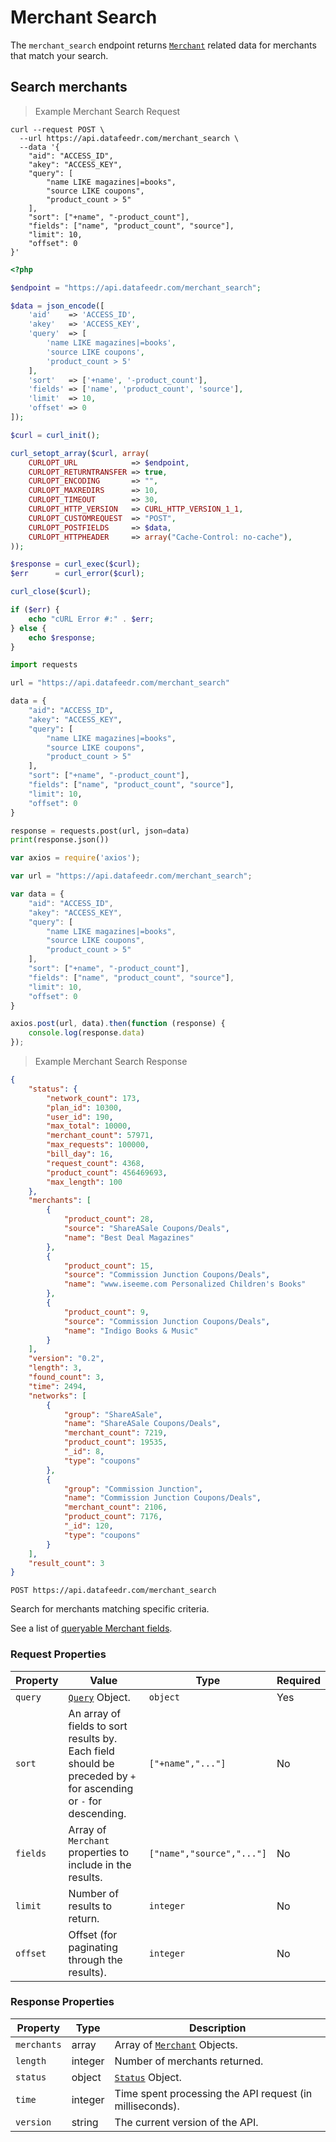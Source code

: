 # Merchant Search


The `merchant_search` endpoint returns [`Merchant`](#merchant-properties) related data for merchants that match your search.



## Search merchants

> Example Merchant Search Request

```shell
curl --request POST \
  --url https://api.datafeedr.com/merchant_search \
  --data '{
    "aid": "ACCESS_ID",
    "akey": "ACCESS_KEY",
    "query": [
        "name LIKE magazines|=books",
        "source LIKE coupons",
        "product_count > 5"
    ],
    "sort": ["+name", "-product_count"],
    "fields": ["name", "product_count", "source"],
    "limit": 10,
    "offset": 0
}'
```

```php
<?php

$endpoint = "https://api.datafeedr.com/merchant_search";

$data = json_encode([
    'aid'    => 'ACCESS_ID',
    'akey'   => 'ACCESS_KEY',
    'query'  => [
        'name LIKE magazines|=books',
        'source LIKE coupons',
        'product_count > 5'
    ],
    'sort'   => ['+name', '-product_count'],
    'fields' => ['name', 'product_count', 'source'],
    'limit'  => 10,
    'offset' => 0
]);

$curl = curl_init();

curl_setopt_array($curl, array(
    CURLOPT_URL            => $endpoint,
    CURLOPT_RETURNTRANSFER => true,
    CURLOPT_ENCODING       => "",
    CURLOPT_MAXREDIRS      => 10,
    CURLOPT_TIMEOUT        => 30,
    CURLOPT_HTTP_VERSION   => CURL_HTTP_VERSION_1_1,
    CURLOPT_CUSTOMREQUEST  => "POST",
    CURLOPT_POSTFIELDS     => $data,
    CURLOPT_HTTPHEADER     => array("Cache-Control: no-cache"),
));

$response = curl_exec($curl);
$err      = curl_error($curl);

curl_close($curl);

if ($err) {
    echo "cURL Error #:" . $err;
} else {
    echo $response;
}
```

```python
import requests

url = "https://api.datafeedr.com/merchant_search"

data = {
    "aid": "ACCESS_ID",
    "akey": "ACCESS_KEY",
    "query": [
        "name LIKE magazines|=books",
        "source LIKE coupons",
        "product_count > 5"
    ],
    "sort": ["+name", "-product_count"],
    "fields": ["name", "product_count", "source"],
    "limit": 10,
    "offset": 0
}

response = requests.post(url, json=data)
print(response.json())
```

```javascript
var axios = require('axios');

var url = "https://api.datafeedr.com/merchant_search";

var data = {
    "aid": "ACCESS_ID",
    "akey": "ACCESS_KEY",
    "query": [
        "name LIKE magazines|=books",
        "source LIKE coupons",
        "product_count > 5"
    ],
    "sort": ["+name", "-product_count"],
    "fields": ["name", "product_count", "source"],
    "limit": 10,
    "offset": 0
}

axios.post(url, data).then(function (response) {
    console.log(response.data)
});
```

> Example Merchant Search Response

```json
{
    "status": {
        "network_count": 173,
        "plan_id": 10300,
        "user_id": 190,
        "max_total": 10000,
        "merchant_count": 57971,
        "max_requests": 100000,
        "bill_day": 16,
        "request_count": 4368,
        "product_count": 456469693,
        "max_length": 100
    },
    "merchants": [
        {
            "product_count": 28,
            "source": "ShareASale Coupons/Deals",
            "name": "Best Deal Magazines"
        },
        {
            "product_count": 15,
            "source": "Commission Junction Coupons/Deals",
            "name": "www.iseeme.com Personalized Children's Books"
        },
        {
            "product_count": 9,
            "source": "Commission Junction Coupons/Deals",
            "name": "Indigo Books & Music"
        }
    ],
    "version": "0.2",
    "length": 3,
    "found_count": 3,
    "time": 2494,
    "networks": [
        {
            "group": "ShareASale",
            "name": "ShareASale Coupons/Deals",
            "merchant_count": 7219,
            "product_count": 19535,
            "_id": 8,
            "type": "coupons"
        },
        {
            "group": "Commission Junction",
            "name": "Commission Junction Coupons/Deals",
            "merchant_count": 2106,
            "product_count": 7176,
            "_id": 120,
            "type": "coupons"
        }
    ],
    "result_count": 3
}
```

`POST https://api.datafeedr.com/merchant_search`

Search for merchants matching specific criteria.

See a list of [queryable Merchant fields](#merchant-fields).


### Request Properties

Property | Value | Type | Required
---|---|---|---
`query` | [`Query`](#query-object) Object. | `object`  | Yes
`sort` | An array of fields to sort results by.  Each field should be preceded by `+` for ascending or `-` for descending. | `["+name","..."]` | No
`fields` | Array of `Merchant` properties to include in the results. | `["name","source","..."]` | No
`limit` | Number of results to return. | `integer` | No
`offset` | Offset (for paginating through the results). | `integer` | No

### Response Properties

Property | Type | Description
---|---|---
`merchants` | array | Array of [`Merchant`](#merchant-properties) Objects.
`length` | integer | Number of merchants returned.
`status` | object | [`Status`](#status-properties) Object.
`time` | integer | Time spent processing the API request (in milliseconds).
`version` | string | The current version of the API.








